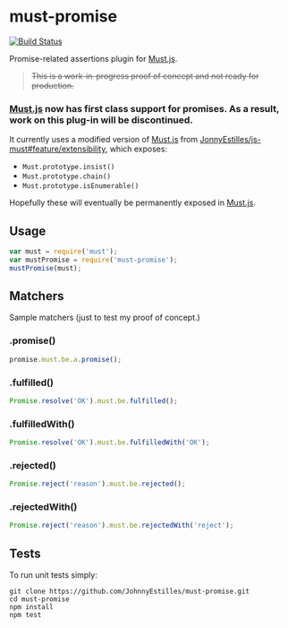 # must-promise
[![Build Status][travis-badge]][travis-url]

Promise-related assertions plugin for [Must.js](https://github.com/moll/js-must).

> <del>This is a work-in-progress proof of concept and not ready for production.</del>
### [Must.js][must-url] now has first class support for promises. As a result, work on this plug-in will be discontinued.

It currently uses a modified version of [Must.js][must-url] from [JonnyEstilles/js-must#feature/extensibility](https://github.com/JohnnyEstilles/js-must/tree/feature/extensibility), which exposes:

- `Must.prototype.insist()`
- `Must.prototype.chain()`
- `Must.prototype.isEnumerable()`

Hopefully these will eventually be permanently exposed in [Must.js](https://github.com/moll/js-must).

## Usage
```js
var must = require('must');
var mustPromise = require('must-promise');
mustPromise(must);
```

## Matchers
Sample matchers (just to test my proof of concept.)

### .promise()
```js
promise.must.be.a.promise();
```

### .fulfilled()
```js
Promise.resolve('OK').must.be.fulfilled();
```

### .fulfilledWith()
```js
Promise.resolve('OK').must.be.fulfilledWith('OK');
```

### .rejected()
```js
Promise.reject('reason').must.be.rejected();
```

### .rejectedWith()
```js
Promise.reject('reason').must.be.rejectedWith('reject');
```

## Tests
To run unit tests simply:

```
git clone https://github.com/JohnnyEstilles/must-promise.git
cd must-promise
npm install
npm test
```


[travis-badge]: https://travis-ci.org/JohnnyEstilles/must-promise.svg?branch=master
[travis-url]: https://travis-ci.org/JohnnyEstilles/must-promise

[must-url]: https://github.com/moll/js-must
